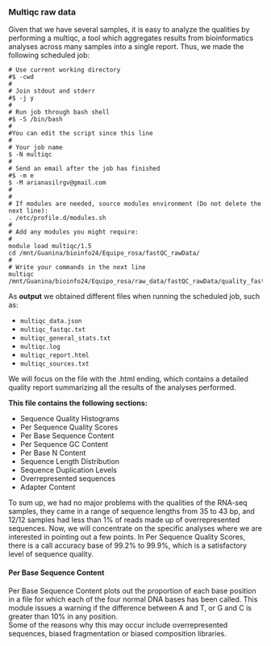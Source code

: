 ### **Multiqc raw data**

Given that we have several samples, it is easy to analyze the qualities by performing a multiqc, a tool which aggregates results from bioinformatics analyses across many samples into a single report. Thus, we made the following scheduled job:

```{bash multiqc raw data, eval=FALSE}
# Use current working directory
#$ -cwd
#
# Join stdout and stderr
#$ -j y
#
# Run job through bash shell
#$ -S /bin/bash
#
#You can edit the script since this line
#
# Your job name
$ -N multiqc
#
# Send an email after the job has finished
#$ -m e
$ -M arianasilrgv@gmail.com
#
#
# If modules are needed, source modules environment (Do not delete the next line):
. /etc/profile.d/modules.sh
#
# Add any modules you might require:
#
module load multiqc/1.5
cd /mnt/Guanina/bioinfo24/Equipo_rosa/fastQC_rawData/
#
# Write your commands in the next line
multiqc /mnt/Guanina/bioinfo24/Equipo_rosa/raw_data/fastQC_rawData/quality_fastqc/

```

As **output** we obtained different files when running the scheduled job, such as:

- `multiqc_data.json`
- `multiqc_fastqc.txt`
- `multiqc_general_stats.txt` 
- `multiqc.log` 
- `multiqc_report.html` 
- `multiqc_sources.txt`

We will focus on the file with the .html ending, which contains a detailed quality report summarizing all the results of the analyses performed. 

**This file contains the following sections:**

- Sequence Quality Histograms
- Per Sequence Quality Scores
- Per Base Sequence Content
- Per Sequence GC Content
- Per Base N Content
- Sequence Length Distribution
- Sequence Duplication Levels
- Overrepresented sequences
- Adapter Content

To sum up, we had no major problems with the qualities of the RNA-seq samples, they came in a range of sequence lengths from 35 to 43 bp, and 12/12 samples had less than 1% of reads made up of overrepresented sequences. 
Now, we will concentrate on the specific analyses where we are interested in pointing out a few points. In Per Sequence Quality Scores, there is a call accuracy base of 99.2% to 99.9%, which is a satisfactory level of sequence quality.


#### **Per Base Sequence Content**

Per Base Sequence Content plots out the proportion of each base position in a file for which each of the four normal DNA bases has been called. 
This module issues a warning if the difference between A and T, or G and C is greater than 10% in any position.  
Some of the reasons why this may occur include overrepresented sequences, biased fragmentation or biased composition libraries.
